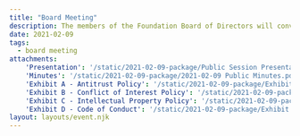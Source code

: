 ```yaml
---
title: "Board Meeting"
description: The members of the Foundation Board of Directors will convene for the first time.
date: 2021-02-09
tags:
  - board meeting
attachments:
    'Presentation': '/static/2021-02-09-package/Public Session Presentation.pdf'
    'Minutes': '/static/2021-02-09-package/2021-02-09 Public Minutes.pdf'
    'Exhibit A - Antitrust Policy': '/static/2021-02-09-package/Exhibit A - Antitrust Policy.pdf'
    'Exhibit B - Conflict of Interest Policy': '/static/2021-02-09-package/Exhibit B - Conflict of Interest Policy.pdf'
    'Exhibit C - Intellectual Property Policy': '/static/2021-02-09-package/Exhibit C - Intellectual Property Policy.pdf'
    'Exhibit D - Code of Conduct': '/static/2021-02-09-package/Exhibit D - Code of Conduct.pdf'
layout: layouts/event.njk
---
```

